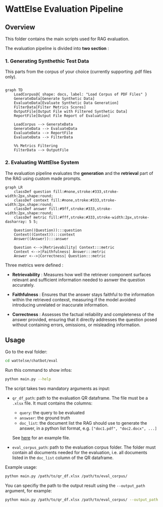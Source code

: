 # WattElse Evaluation Pipeline

## Overview
This folder contains the main scripts used for RAG evaluation.

The evaluation pipeline is divided into **two section** :

### 1. Generating Synthethic Test Data 

This parts from the corpus of your choice (currently supporting .pdf files only).

```mermaid

graph TD
    LoadCorpus@{ shape: docs, label: "Load Corpus of PDF Files" }
    GenerateData[Generate Synthetic Data]
    EvaluateData[Evaluate Synthetic Data Generation]
    FilterData[Filter Metrics Scores]
    OutputFile[Output File with Filtered Synthetic Data]
    ReportFile[Output File Report of Evaluation]

    LoadCorpus --> GenerateData
    GenerateData --> EvaluateData
    EvaluateData --> ReportFile
    EvaluateData --> FilterData

    %% Metrics Filtering
    FilterData --> OutputFile

```

### 2. Evaluating WattElse System 

The evaluation pipeline evaluates the **generation** and the **retrieval** part of the RAG using custom made prompts.

```mermaid
graph LR
    classDef question fill:#none,stroke:#333,stroke-width:2px,shape:round;
    classDef context fill:#none,stroke:#333,stroke-width:2px,shape:round;
    classDef answer fill:#9ff,stroke:#333,stroke-width:2px,shape:round;
    classDef metric fill:#fff,stroke:#333,stroke-width:2px,stroke-dasharray: 5 5;

    Question((Question)):::question
    Context((Context)):::context
    Answer((Answer)):::answer

    Question <-->|Retrievability| Context:::metric
    Context <-->|Faithfulness| Answer:::metric
    Answer <-->|Correctness| Question:::metric

```

Three metrics were defined :
- **Retrievability** : Measures how well the retriever component surfaces relevant and sufficient information needed to asnwer the question accurately.

- **Faithfulness** : Ensures that the answer stays faithful to the information within the retrieved contexst, measuring if the model avoided introducing unrelated or inaccurate information.

- **Correctness** : Assesses the factual reliability and completeness of the answer provided, ensuring that it directly addresses the question posed without containing errors, omissions, or misleading information.

## Usage

Go to the eval folder:

```bash
cd wattelse/chatbot/eval
```

Run this command to show infos:

```bash
python main.py --help
```

The script takes two mandatory arguments as input:
- `qr_df_path`: path to the evaluation QR dataframe. The file must be a `.xlsx` file. It must contains the columns:
    - `query`: the query to be evaluated
    - `answser`: the ground truth
    - `doc_list`: the document list the RAG should use to generate the answer, in a python list format, e.g. `["doc1.pdf", "doc2.docx", ...]`

    See [here](https://rtefrance.sharepoint.com/:x:/r/sites/Signauxfaibles/Shared%20Documents/General/RAG%20Evaluation/Corpus%20evaluation/Eval_BE/QR_BE.xlsx?d=w9098383374274af594c80c233d397725&csf=1&web=1&e=DQWyZm) for an example file.
- `eval_corpus_path`: path to the evaluation corpus folder. The folder must contain all documents needed for the evaluation, i.e. all documents listed in the `doc_list` column of the QR dataframe.

Example usage:
```bash
python main.py /path/to/qr_df.xlsx /path/to/eval_corpus/
```

You can specifiy the path to the output result using the `--output_path` argument, for example:

```bash
python main.py /path/to/qr_df.xlsx /path/to/eval_corpus/ --output_path /path/to/output.xlsx
```